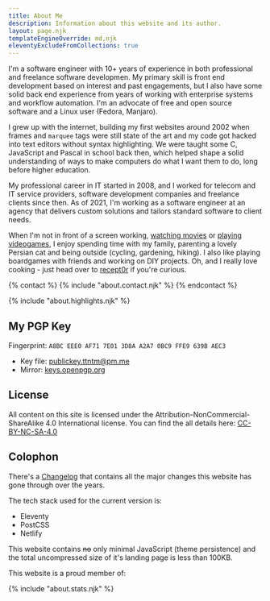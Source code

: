 ```yaml
---
title: About Me
description: Information about this website and its author.
layout: page.njk
templateEngineOverride: md,njk
eleventyExcludeFromCollections: true
---
```


I'm a software engineer with 10+ years of experience in both professional and freelance software developmen. My primary skill is front end development based on interest and past engagements, but I also have some solid back end experience from years of working with enterprise systems and workflow automation. I'm an advocate of free and open source software and a Linux user (Fedora, Manjaro).

I grew up with the internet, building my first websites around 2002 when frames and `marquee` tags were still state of the art and my code got hacked into text editors without syntax highlighting. We were taught some C, JavaScript and Pascal in school back then, which helped shape a solid understanding of ways to make computers do what I want them to do, long before higher education.

My professional career in IT started in 2008, and I worked for telecom and IT service providers, software development companies and freelance clients since then. As of 2021, I'm working as a software engineer at an agency that delivers custom solutions and tailors standard software to client needs.

When I'm not in front of a screen working, <a href="https://watch3r.app" target="_blank">watching movies</a> or [playing videogames](/games/), I enjoy spending time with my family, parenting a lovely Persian cat and being outside (cycling, gardening, hiking). I also like playing boardgames with friends and working on DIY projects. Oh, and I really love cooking - just head over to <a href="https://recept0r.com" target="_blank">recept0r</a> if you're curious.

{% contact %}
  {% include "about.contact.njk" %}
{% endcontact %}

<div class="hr shadow mt2 mb2"></div>

{% include "about.highlights.njk" %}

<div class="hr shadow mt2 mb2"></div>

## My PGP Key

Fingerprint: `A8BC EEE0 AF71 7E01 3D8A A2A7 0BC9 FFE9 639B AEC3`

- Key file: [publickey.ttntm@pm.me](/publickey.ttntm@pm.me-a8bceee0af717e013d8aa2a70bc9ffe9639baec3.asc)
- Mirror: <a href="https://keys.openpgp.org/vks/v1/by-fingerprint/A8BCEEE0AF717E013D8AA2A70BC9FFE9639BAEC3" rel="noopener" target="_blank">keys.openpgp.org</a>

<div id="license" class="hr shadow mt2 mb2"></div>

## License

All content on this site is licensed under the Attribution-NonCommercial-ShareAlike 4.0 International license. You can find the all details here: <a href="https://creativecommons.org/licenses/by-nc-sa/4.0/deed.en" rel="noopener" target="_blank">CC-BY-NC-SA-4.0</a>

<div class="hr shadow mt2 mb2"></div>

## Colophon

There's a [Changelog](/changelog/) that contains all the major changes this website has gone through over the years.

The tech stack used for the current version is:

- Eleventy
- PostCSS
- Netlify

This website contains <s>no</s> only minimal JavaScript (theme persistence) and the total uncompressed size of it's landing page is less than 100KB.

This website is a proud member of:

{% include "about.stats.njk" %}

